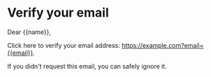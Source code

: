 # Verify your email

Dear {{name}},

Click here to verify your email address: https://example.com?email={{email}}.

If you didn't request this email, you can safely ignore it.

